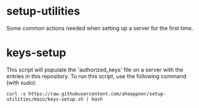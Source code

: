 # setup-utilities
Some common actions needed when setting up a server for the first time.

keys-setup
==========
This script will populate the 'authorized_keys' file on a server with the entries in this repository. To run this script, use the following command (with sudo):
```
curl -s https://raw.githubusercontent.com/ahoeppner/setup-utilities/main/keys-setup.sh | bash
```
